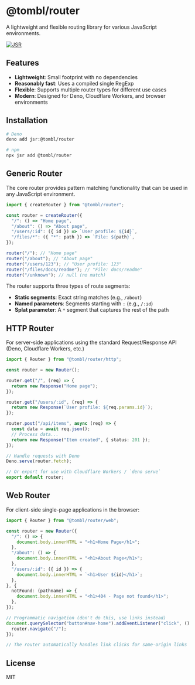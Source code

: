 # @tombl/router

A lightweight and flexible routing library for various JavaScript environments.

[![JSR](https://jsr.io/badges/@tombl/router)](https://jsr.io/@tombl/router)

## Features

- **Lightweight**: Small footprint with no dependencies
- **Reasonably fast**: Uses a compiled single RegExp
- **Flexible**: Supports multiple router types for different use cases
- **Modern**: Designed for Deno, Cloudflare Workers, and browser environments

## Installation

```bash
# Deno
deno add jsr:@tombl/router

# npm
npx jsr add @tombl/router
```

## Generic Router

The core router provides pattern matching functionality that can be used in any
JavaScript environment.

```ts
import { createRouter } from "@tombl/router";

const router = createRouter({
  "/": () => "Home page",
  "/about": () => "About page",
  "/users/:id": ({ id }) => `User profile: ${id}`,
  "/files/*": ({ "*": path }) => `File: ${path}`,
});

router("/"); // "Home page"
router("/about"); // "About page"
router("/users/123"); // "User profile: 123"
router("/files/docs/readme"); // "File: docs/readme"
router("/unknown"); // null (no match)
```

The router supports three types of route segments:

- **Static segments**: Exact string matches (e.g., `/about`)
- **Named parameters**: Segments starting with `:` (e.g., `/:id`)
- **Splat parameter**: A `*` segment that captures the rest of the path

## HTTP Router

For server-side applications using the standard Request/Response API (Deno,
Cloudflare Workers, etc.)

```ts
import { Router } from "@tombl/router/http";

const router = new Router();

router.get("/", (req) => {
  return new Response("Home page");
});

router.get("/users/:id", (req) => {
  return new Response(`User profile: ${req.params.id}`);
});

router.post("/api/items", async (req) => {
  const data = await req.json();
  // Process data...
  return new Response("Item created", { status: 201 });
});

// Handle requests with Deno
Deno.serve(router.fetch);

// Or export for use with Cloudflare Workers / `deno serve`
export default router;
```

## Web Router

For client-side single-page applications in the browser:

```ts
import { Router } from "@tombl/router/web";

const router = new Router({
  "/": () => {
    document.body.innerHTML = "<h1>Home Page</h1>";
  },
  "/about": () => {
    document.body.innerHTML = "<h1>About Page</h1>";
  },
  "/users/:id": ({ id }) => {
    document.body.innerHTML = `<h1>User ${id}</h1>`;
  },
}, {
  notFound: (pathname) => {
    document.body.innerHTML = "<h1>404 - Page not found</h1>";
  },
});

// Programmatic navigation (don't do this, use links instead)
document.querySelector("button#nav-home").addEventListener("click", () => {
  router.navigate("/");
});

// The router automatically handles link clicks for same-origin links
```

## License

MIT
